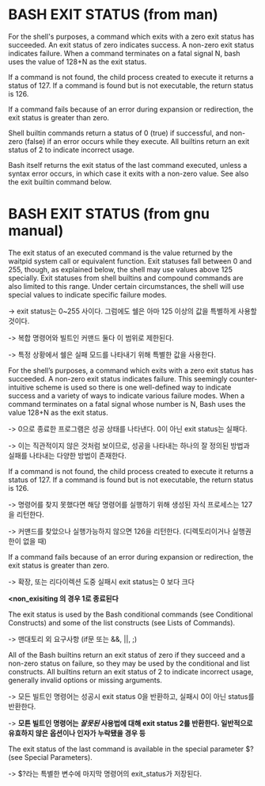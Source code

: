 # BASH EXIT STATUS (from man)

For the shell's purposes, a command which exits with a zero exit status has succeeded.  An exit status of zero indicates success.  A non-zero exit  status indicates failure.  When a command terminates on a fatal signal N, bash uses the value of 128+N as the exit status.

If  a  command  is  not found, the child process created to execute it returns a status of 127.  If a command is found but is not executable, the return status is 126.

If a command fails because of an error during expansion or redirection, the exit status is greater than zero.

Shell builtin commands return a status of 0 (true) if successful, and non-zero (false) if an error occurs while they execute.  All  builtins  return  an exit status of 2 to indicate incorrect usage.

Bash  itself returns the exit status of the last command executed, unless a syntax error occurs, in which case it exits with a non-zero value.  See also the exit builtin command below.

# BASH EXIT STATUS (from gnu manual)

The exit status of an executed command is the value returned by the waitpid system call or equivalent function. Exit statuses fall between 0 and 255, though, as explained below, the shell may use values above 125 specially. Exit statuses from shell builtins and compound commands are also limited to this range. Under certain circumstances, the shell will use special values to indicate specific failure modes.

-> exit status는 0~255 사이다. 그럼에도 쉘은 아마 125 이상의 값을 특별하게 사용할 것이다.

-> 복합 명령어와 빌트인 커맨드 둘다 이 범위로 제한된다.

-> 특정 상황에서 쉘은 실패 모드를 나타내기 위해 특별한 값을 사용한다. 


For the shell’s purposes, a command which exits with a zero exit status has succeeded. A non-zero exit status indicates failure. This seemingly counter-intuitive scheme is used so there is one well-defined way to indicate success and a variety of ways to indicate various failure modes. When a command terminates on a fatal signal whose number is N, Bash uses the value 128+N as the exit status.

-> 0으로 종료한 프로그램은 성공 상태를 나타낸다. 0이 아닌 exit status는 실패다.

-> 이는 직관적이지 않은 것처럼 보이므로, 성공을 나타내는 하나의 잘 정의된 방법과 실패를 나타내는 다양한 방법이 존재한다.


If a command is not found, the child process created to execute it returns a status of 127. If a command is found but is not executable, the return status is 126.

-> 명령어를 찾지 못했다면 해당 명령어를 실행하기 위해 생성된 자식 프로세스는 127을 리턴한다.

-> 커맨드를 찾았으나 실행가능하지 않으면 126을 리턴한다. (디렉토리이거나 실행권한이 없을 때)


If a command fails because of an error during expansion or redirection, the exit status is greater than zero.

-> 확장, 또는 리다이렉션 도중 실패시 exit status는 0 보다 크다

**\<non_exisiting 의 경우 1로 종료된다**


The exit status is used by the Bash conditional commands (see Conditional Constructs) and some of the list constructs (see Lists of Commands).

-> 맨대토리 외 요구사항 (if문 또는 &&, ||, ;)


All of the Bash builtins return an exit status of zero if they succeed and a non-zero status on failure, so they may be used by the conditional and list constructs. All builtins return an exit status of 2 to indicate incorrect usage, generally invalid options or missing arguments.

-> 모든 빌트인 명령어는 성공시 exit status 0을 반환하고, 실패시 0이 아닌 status를 반환한다.

-> **모튼 빌트인 명령어는 *잘못된* 사용법에 대해 exit status 2를 반환한다. 일반적으로 유효하지 않은 옵션이나 인자가 누락됐을 경우 등**


The exit status of the last command is available in the special parameter $? (see Special Parameters).

-> $?라는 특별한 변수에 마지막 명령어의 exit_status가 저장된다.
